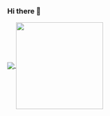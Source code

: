 ### Hi there 👋

<a href="https://github.com/LilleAila">
  <img align="center" src="https://github-readme-stats.vercel.app/api?username=LilleAila&show_icons=true\&rank_icon=github" />
</a>
<a href="https://github.com/LilleAila">
  <img height=200 align="center" src="https://github-readme-stats.vercel.app/api/top-langs?username=LilleAila&hide_progress=true&langs_count=8&card_width=320&hide=javascript" />
</a>

<!--
**LilleAila/LilleAila** is a ✨ _special_ ✨ repository because its `README.md` (this file) appears on your GitHub profile.

Here are some ideas to get you started:

- 🔭 I’m currently working on ...
- 🌱 I’m currently learning ...
- 👯 I’m looking to collaborate on ...
- 🤔 I’m looking for help with ...
- 💬 Ask me about ...
- 📫 How to reach me: ...
- 😄 Pronouns: ...
- ⚡ Fun fact: ...
-->
